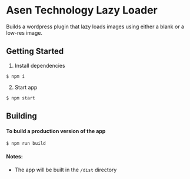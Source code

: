 # Asen Technology Lazy Loader

Builds a wordpress plugin that lazy loads images using either a blank or a low-res image.

## Getting Started

1. Install dependencies

```
$ npm i
```

2. Start app

```
$ npm start
```

## Building

#### To build a production version of the app

```
$ npm run build
```

#### Notes:

- The app will be built in the `/dist` directory
